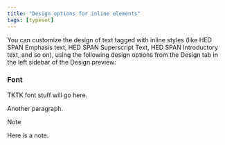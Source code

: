 ```yaml
---
title: "Design options for inline elements"
tags: [typeset]
---
```

 
<html><body><section data-type="chapter" class="hsecchapter" data-hederis-type="hsecchapter" id="inline-design-options" data-pi-attrs="id: inline-design-options; data-tags: typeset;" role="doc-chapter" data-tags="typeset" data-author-name=" " data-book-title=" " title="Design options for inline elements"><p class="hblkp" data-hederis-type="hblkp" id="pn5BVqLG7">You can customize the design of text tagged with inline styles (like HED SPAN Emphasis text, HED SPAN Superscript Text, HED SPAN Introductory text, and so on), using the following design options from the Design tab in the left sidebar of the Design preview:</p><section class="hwprsubsection" data-hederis-type="hwprsubsection" id="pTJKTQ2vL" data-type="subsection" title="Font"><h1 data-hederis-type="hblktitle" class="hblktitle" id="pQdCesQjp">Font</h1><p class="hblkp" data-hederis-type="hblkp" id="phG6xAwHW">TKTK font stuff will go here.</p><p class="hblkp" data-hederis-type="hblkp" id="p1STrzaAO">Another paragraph.</p><aside class="hwprbox box" data-hederis-type="hwprbox" id="p3mxsc9pu" data-type="sidebar"><p class="hblktype" data-hederis-type="hblktype" id="pT2Y3fxu4">Note</p><p class="hblkp" data-hederis-type="hblkp" id="pvNHZSq2B">Here is a note.</p></aside></section></section></body></html>
